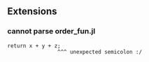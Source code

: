  

## Extensions

### cannot parse order_fun.jl

```
return x + y + z;
                ^^^ unexpected semicolon :/ 
```



